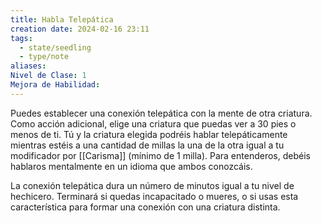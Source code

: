 ```yaml
---
title: Habla Telepática
creation date: 2024-02-16 23:11
tags:
  - state/seedling
  - type/note
aliases: 
Nivel de Clase: 1
Mejora de Habilidad:
---
```

Puedes establecer una conexión telepática con la mente de otra criatura. Como acción adicional,
elige una criatura que puedas ver a 30 pies o menos de ti. Tú y la criatura elegida podréis hablar
telepáticamente mientras estéis a una cantidad de millas la una de la otra igual a tu modificador por [[Carisma]] (mínimo de 1 milla).
Para entenderos, debéis hablaros mentalmente en un idioma que ambos conozcáis.

La conexión telepática dura un número de minutos igual a tu nivel de hechicero. Terminará si quedas incapacitado o mueres, o si usas esta característica para formar una conexión con una criatura distinta.

